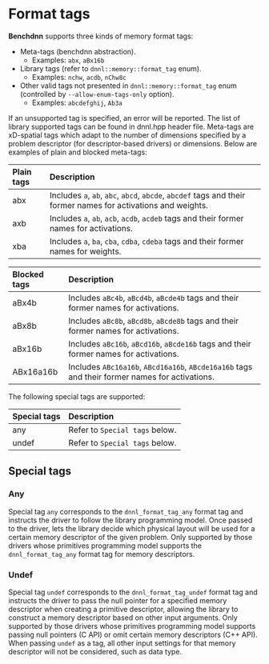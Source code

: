 # Format tags

**Benchdnn** supports three kinds of memory format tags:
- Meta-tags (benchdnn abstraction).
    - Examples: `abx`, `aBx16b`
- Library tags (refer to `dnnl::memory::format_tag` enum).
    - Examples: `nchw`, `acdb`, `nChw8c`
- Other valid tags not presented in `dnnl::memory::format_tag` enum (controlled by
  `--allow-enum-tags-only` option).
    - Examples: `abcdefghij`, `Ab3a`

If an unsupported tag is specified, an error will be reported. The list of library
supported tags can be found in dnnl.hpp header file. Meta-tags are xD-spatial
tags which adapt to the number of dimensions specified by a problem descriptor
(for descriptor-based drivers) or dimensions. Below are examples of plain and blocked
meta-tags:

| Plain tags   | Description
| :---         | :---
| abx          | Includes `a`, `ab`, `abc`, `abcd`, `abcde`, `abcdef` tags and their former names for activations and weights.
| axb          | Includes `a`, `ab`, `acb`, `acdb`, `acdeb` tags and their former names for activations.
| xba          | Includes `a`, `ba`, `cba`, `cdba`, `cdeba` tags and their former names for weights.

| Blocked tags | Description
| :---         | :---
| aBx4b        | Includes `aBc4b`, `aBcd4b`, `aBcde4b` tags and their former names for activations.
| aBx8b        | Includes `aBc8b`, `aBcd8b`, `aBcde8b` tags and their former names for activations.
| aBx16b       | Includes `aBc16b`, `aBcd16b`, `aBcde16b` tags and their former names for activations.
| ABx16a16b    | Includes `ABc16a16b`, `ABcd16a16b`, `ABcde16a16b` tags and their former names for activations.

The following special tags are supported:

| Special tags | Description
| :---         | :---
| any          | Refer to ``Special tags`` below.
| undef        | Refer to ``Special tags`` below.

## Special tags

### Any

Special tag `any` corresponds to the `dnnl_format_tag_any` format tag and
instructs the driver to follow the library programming model. Once passed to the
driver, lets the library decide which physical layout will be used for a certain
memory descriptor of the given problem. Only supported by those drivers whose
primitives programming model supports the `dnnl_format_tag_any` format tag
for memory descriptors.

### Undef

Special tag `undef` corresponds to the `dnnl_format_tag_undef` format tag and
instructs the driver to pass the null pointer for a specified memory descriptor
when creating a primitive descriptor, allowing the library to construct a memory
descriptor based on other input arguments. Only supported by those drivers whose
primitives programming model supports passing null pointers (C API) or omit
certain memory descriptors (C++ API). When passing `undef` as a tag, all other
input settings for that memory descriptor will not be considered, such as data
type.
